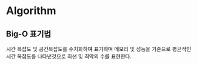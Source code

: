 # Algorithm

## Big-O 표기법

시간 복잡도 및 공간복잡도를 수치화하여 표기하며 메모리 및 성능을 기준으로 평균적인 시간 복잡도를 나타낸것으로 최선 및 최악의 수를 표현한다.